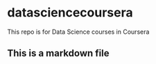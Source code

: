 # datasciencecoursera
This repo is for Data Science courses in Coursera 

## This is a markdown file
